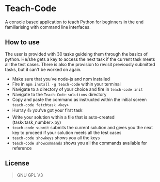 # Teach-Code

A console based application to teach Python for beginners in the end familiarising with command line interfaces.

## How to use

The user is provided with 30 tasks guideing them through the basics of python. He/she gets a key to access the next task if the current task meets all the test cases. There is also the provision to revisit previously submitted tasks, but it can't be worked on again.

- Make sure that you've node-js and npm installed
- Fire in ``` npm install -g teach-code ``` within your terminal
- Navigate to a directory of your choice and fire in ``` teach-code init ```
- Navigate to the ``` Teach-Code-solutions ``` directory
- Copy and paste the command as instructed within the initial screen ``` teach-code fetchtask <key> ```
- Hurray :+1: you've got your first task
- Write your solution within a file that is auto-created (task<task_number>.py)
- ``` teach-code submit ``` submits the current solution and gives you the next key to proceed if your solution meets all the test cases
- ``` teach-code showkeys ``` shows you all the keys 
- ``` teach-code showcommands ``` shows you all the commands available for reference

## License

> GNU GPL V3